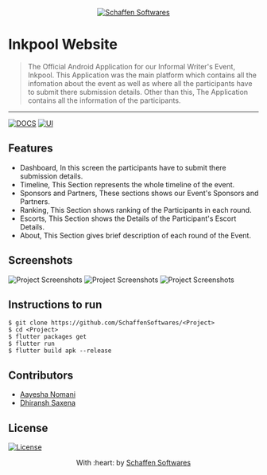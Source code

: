 <p align="center"><a href="https://www.schaffensofts.com" target="_blank"><img src="https://i.postimg.cc/ZRBk4xZs/logo.png" title="Schaffen Softwares" alt="Schaffen Softwares"></a>
</p>

# Inkpool Website

> The Official Android Application for our Informal Writer's Event, Inkpool.
> This Application was the main platform which contains all the infomation about the event as well as where all the participants have to submit there submission details. Other than this, The Application contains all the information of the participants.

---
[![DOCS](https://img.shields.io/badge/Documentation-see%20docs-green?style=flat-square&logo=appveyor)](INSERT_LINK_FOR_DOCS_HERE) 
  [![UI ](https://img.shields.io/badge/User%20Interface-Link%20to%20UI-orange?style=flat-square&logo=appveyor)](INSERT_UI_LINK_HERE)

## Features
- Dashboard, In this screen the participants have to submit there submission details.
- Timeline, This Section represents the whole timeline of the event.
- Sponsors and Partners, These sections shows our Event's Sponsors and Partners.
- Ranking, This Section shows ranking of the Participants in each round.
- Escorts, This Section shows the Details of the Participant's Escort Details.
- About, This Section gives brief description of each round of the Event.

## Screenshots
<img src="" alt="Project Screenshots">
<img src="" alt="Project Screenshots">
<img src="" alt="Project Screenshots">

## Instructions to run
```
$ git clone https://github.com/SchaffenSoftwares/<Project>
$ cd <Project>
$ flutter packages get
$ flutter run
$ flutter build apk --release
```

## Contributors
- <a href="https://github.com/aayeshanomani">Aayesha Nomani</a>
- <a href="https://github.com/DhiranshSaxena">Dhiransh Saxena</a>

## License
[![License](http://img.shields.io/:license-mit-blue.svg?style=flat-square)](http://badges.mit-license.org)

<p align="center">
	With :heart: by <a href="https://www.schaffensofts.com" target="_blank">Schaffen Softwares</a>
</p>
